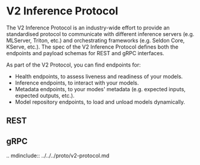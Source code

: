 # V2 Inference Protocol

The V2 Inference Protocol is an industry-wide effort to provide an standardised
protocol to communicate with different inference servers (e.g. MLServer,
Triton, etc.) and orchestrating frameworks (e.g. Seldon Core, KServe, etc.).
The spec of the V2 Inference Protocol defines both the endpoints and payload
schemas for REST and gRPC interfaces.

As part of the V2 Protocol, you can find endpoints for:

- Health endpoints, to assess liveness and readiness of your models.
- Inference endpoints, to interact with your models.
- Metadata endpoints, to your modes' metadata (e.g. expected inputs, expected
  outputs, etc.).
- Model repository endpoints, to load and unload models dynamically.


## REST

<div id="swagger-ui-rest"></div>
<script>
const HideHeaderPlugin = () => ({
   wrapComponents: {
      info: (Original, system) => (props) => null
   }
})

window.onload = function () {
   SwaggerUIBundle({
      url: "../../_static/dataplane.yaml",
      dom_id: "#swagger-ui-rest",
      presets: [SwaggerUIBundle.presets.apis],
      plugins: [HideHeaderPlugin],
      docExpansion: "none",
      tryItOutEnabled: false
   });
};
</script>

## gRPC

.. mdinclude:: ../../../proto/v2-protocol.md

